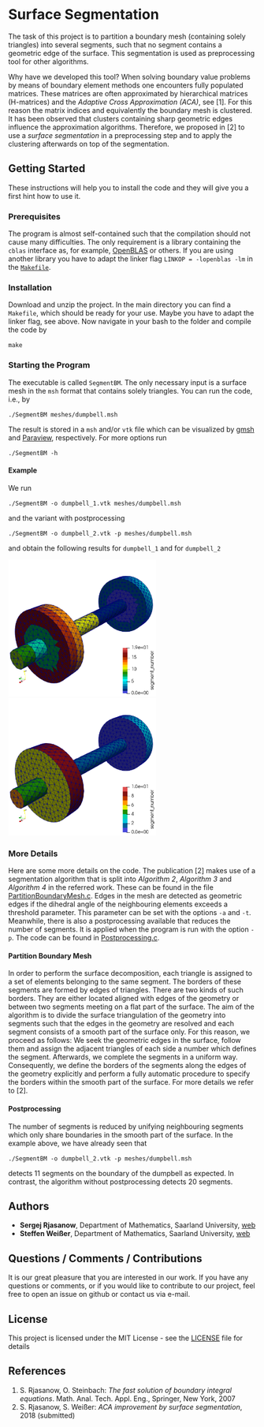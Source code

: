 # Surface Segmentation

The task of this project is to partition a boundary mesh (containing solely triangles) into several segments, such that no segment contains a geometric edge of the surface. This segmentation is used as preprocessing tool for other algorithms.

Why have we developed this tool? When solving boundary value problems by means of boundary element methods one encounters fully populated matrices. These matrices are often approximated by hierarchical matrices (H-matrices) and the *Adaptive Cross Approximation (ACA)*, see [1]. For this reason the matrix indices and equivalently the boundary mesh is clustered. It has been observed that clusters containing sharp geometric edges influence the approximation algorithms. Therefore, we proposed in [2] to use a *surface segmentation* in a preprocessing step and to apply the clustering afterwards on top of the segmentation.

## Getting Started

These instructions will help you to install the code and they will give you a first hint how to use it.

### Prerequisites

The program is almost self-contained such that the compilation should not cause many difficulties. The only requirement is a library containing the `cblas` interface as, for example, [OpenBLAS](https://www.openblas.net/) or others. If you are using another library you have to adapt the linker flag `LINKOP = -lopenblas -lm` in the [`Makefile`](Makefile).

### Installation

Download and unzip the project. In the main directory you can find a `Makefile`, which should be ready for your use. Maybe you have to adapt the linker flag, see above. Now navigate in your bash  to the folder and compile the code by 
```
make
```

### Starting the Program

The executable is called `SegmentBM`. The only necessary input is a surface mesh in the `msh` format that contains solely triangles. You can run the code, i.e., by
```
./SegmentBM meshes/dumpbell.msh
```
The result is stored in a `msh` and/or `vtk` file which can be visualized by [gmsh](http://gmsh.info/) and [Paraview](https://www.paraview.org/), respectively. For more options run
```
./SegmentBM -h
```

#### Example

We run 
```
./SegmentBM -o dumpbell_1.vtk meshes/dumpbell.msh
```
and the variant with postprocessing
```
./SegmentBM -o dumpbell_2.vtk -p meshes/dumpbell.msh
```
and obtain the following results for `dumpbell_1` and for `dumpbell_2`

<img src="figures/dumpbell_1.png" width="300px" alt="dumpbell_1.png">&nbsp;&nbsp;&nbsp;<img src="figures/dumpbell_2.png" width="300px" alt="dumpbell_2.png">


### More Details

Here are some more details on the code. The publication [2] makes use of a segmentation algorithm that is split into *Algorithm 2*, *Algorithm 3* and *Algorithm 4* in the referred work. These can be found in the file [PartitionBoundaryMesh.c](PartitionBoundaryMesh.c). Edges in the mesh are detected as geometric edges if the dihedral angle of the neighbouring elements exceeds a threshold parameter. This parameter can be set with the options `-a` and `-t`. Meanwhile, there is also a postprocessing available that reduces the number of segments. It is applied when the program is run with the option `-p`. The code can be found in [Postprocessing.c](Postprocessing.c).

#### Partition Boundary Mesh

In order to perform the surface 
decomposition, each triangle is assigned to a set of elements belonging to the same segment. 
The borders of these segments are formed by edges of triangles. There are two kinds of such borders. 
They are either located aligned with edges of the geometry or between two segments meeting on a flat 
part of the surface. 
The aim of the algorithm is to divide the surface triangulation of the geometry into 
segments such that the edges in the geometry are resolved and each segment consists of a smooth 
part of the surface only. For this reason, we proceed as follows: We seek the geometric edges in the surface, 
follow them and assign the adjacent triangles of each side a number which defines the segment. Afterwards, 
we complete the segments in a uniform way. Consequently, we define the borders of the segments along the edges 
of the geometry explicitly and perform a fully automatic procedure to specify the borders within the smooth part of the surface. For more details we refer to [2].

#### Postprocessing

The number of segments is reduced by unifying neighbouring segments which only share boundaries in the smooth part of the surface. In the example above, we have already seen that
```
./SegmentBM -o dumpbell_2.vtk -p meshes/dumpbell.msh
```
detects 11 segments on the boundary of the dumpbell as expected. In contrast, the algorithm without postprocessing detects 20 segments.


## Authors

* **Sergej Rjasanow**, Department of Mathematics, Saarland University, [web](www.num.uni-sb.de/rjasanow)
* **Steffen Weißer**, Department of Mathematics, Saarland University, [web](www.num.uni-sb.de/weisser)


## Questions / Comments / Contributions

It is our great pleasure that you are interested in our work. If you have any questions or comments, or if you would like to contribute to our project, feel free to open an issue on github or contact us via e-mail.


## License

This project is licensed under the MIT License - see the [LICENSE](LICENSE) file for details


## References

1. S. Rjasanow, O. Steinbach: *The fast solution of boundary integral equations*. Math. Anal. Tech. Appl. Eng., Springer, New York, 2007
2. S. Rjasanow, S. Weißer: *ACA improvement by surface segmentation*, 2018 (submitted)

